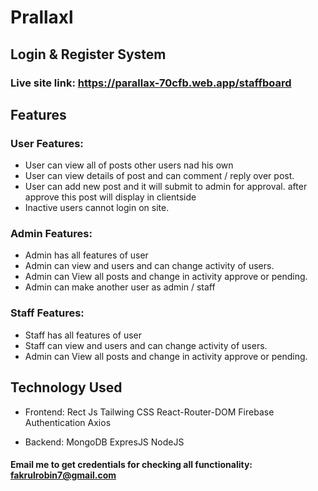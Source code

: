 # Prallaxl 
## Login & Register System
### Live site link: https://parallax-70cfb.web.app/staffboard
## Features

### User Features:
- User can view all of posts other users nad his own
- User can view details of post and can comment / reply over post.
- User can add new post and it will submit to admin for approval. after approve this post will display in clientside
- Inactive users cannot login on site.

### Admin Features:
- Admin has all features of user
- Admin can view and users and can change activity of users.
- Admin can View all posts and change in activity approve or pending.
- Admin can make another user as admin / staff

### Staff Features:
- Staff has all features of user
- Staff can view and users and can change activity of users.
- Admin can View all posts and change in activity approve or pending.

## Technology Used

- Frontend:
Rect Js
Tailwing CSS
React-Router-DOM
Firebase Authentication
Axios


- Backend:
    MongoDB
    ExpresJS
    NodeJS

#### Email me to get credentials for checking all functionality: fakrulrobin7@gmail.com